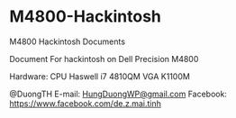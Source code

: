 # M4800-Hackintosh
M4800 Hackintosh Documents

Document For hackintosh on Dell  Precision M4800

Hardware:
CPU Haswell i7 4810QM
VGA K1100M

@DuongTH
E-mail: HungDuongWP@gmail.com
Facebook: https://www.facebook.com/de.z.mai.tinh
